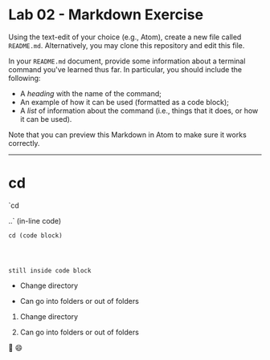 # Lab 02 - Markdown Exercise
Using the text-edit of your choice (e.g., Atom), create a new file called `README.md`. Alternatively, you may clone this repository and edit this file.

In your `README.md` document, provide some information about a terminal command you've learned thus far. In particular, you should include the following:

- A _heading_ with the name of the command;
- An example of how it can be used (formatted as a code block);
- A _list_ of information about the command (i.e., things that it does, or how it can be used).

Note that you can preview this Markdown in Atom to make sure it works correctly.

---

# cd
`cd 

..` (in-line code)

```
cd (code block)




still inside code block
```
* Change directory

- Can go into folders or out of folders

1. Change directory

2. Can go into folders or out of folders

:monkey:
😄